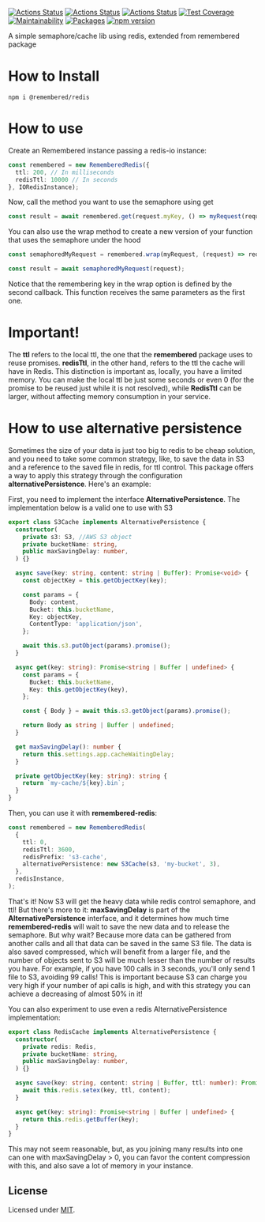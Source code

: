 [![Actions Status](https://github.com/Codibre/remembered-redis/workflows/build/badge.svg)](https://github.com/Codibre/remembered-redis/actions)
[![Actions Status](https://github.com/Codibre/remembered-redis/workflows/test/badge.svg)](https://github.com/Codibre/remembered-redis/actions)
[![Actions Status](https://github.com/Codibre/remembered-redis/workflows/lint/badge.svg)](https://github.com/Codibre/remembered-redis/actions)
[![Test Coverage](https://api.codeclimate.com/v1/badges/f11e39489f6b57ff1e9d/test_coverage)](https://codeclimate.com/github/Codibre/remembered-redis/test_coverage)
[![Maintainability](https://api.codeclimate.com/v1/badges/f11e39489f6b57ff1e9d/maintainability)](https://codeclimate.com/github/Codibre/remembered-redis/maintainability)
[![Packages](https://david-dm.org/Codibre/remembered-redis.svg)](https://david-dm.org/Codibre/remembered-redis)
[![npm version](https://badge.fury.io/js/%40remembered%2Fredis.svg)](https://badge.fury.io/js/%40remembered%2Fredis)

A simple semaphore/cache lib using redis, extended from remembered package

# How to Install

```
npm i @remembered/redis
```

# How to use

Create an Remembered instance passing a redis-io instance:

```ts
const remembered = new RememberedRedis({
  ttl: 200, // In milliseconds
  redisTtl: 10000 // In seconds
}, IORedisInstance);
```

Now, call the method you want to use the semaphore using get

```ts
const result = await remembered.get(request.myKey, () => myRequest(request));
```

You can also use the wrap method to create a new version of your function that uses the semaphore under the hood

```ts
const semaphoredMyRequest = remembered.wrap(myRequest, (request) => request.myKey);

const result = await semaphoredMyRequest(request);
```

Notice that the remembering key in the wrap option is defined by the second callback. This function receives the same parameters as the first one.

# Important!

The **ttl** refers to the local ttl, the one that the **remembered** package uses to reuse promises. **redisTtl**, in the other hand, refers to the ttl the cache will have in Redis. This distinction is important as, locally, you have a limited memory.
You can make the local ttl be just some seconds or even 0 (for the promise to be reused just while it is not resolved), while **RedisTtl** can be larger, without affecting memory consumption in your service.

# How to use alternative persistence

Sometimes the size of your data is just too big to redis to be cheap solution, and you need to take some common strategy, like, to save the data in S3 and a reference to the saved file in redis, for ttl control. This package offers a way to apply this strategy through the configuration **alternativePersistence**. Here's an example:

First, you need to implement the interface **AlternativePersistence**. The implementation below is a valid one to use with S3
```ts
export class S3Cache implements AlternativePersistence {
  constructor(
    private s3: S3, //AWS S3 object
    private bucketName: string,
    public maxSavingDelay: number,
  ) {}

  async save(key: string, content: string | Buffer): Promise<void> {
    const objectKey = this.getObjectKey(key);

    const params = {
      Body: content,
      Bucket: this.bucketName,
      Key: objectKey,
      ContentType: 'application/json',
    };

    await this.s3.putObject(params).promise();
  }

  async get(key: string): Promise<string | Buffer | undefined> {
    const params = {
      Bucket: this.bucketName,
      Key: this.getObjectKey(key),
    };

    const { Body } = await this.s3.getObject(params).promise();

    return Body as string | Buffer | undefined;
  }

  get maxSavingDelay(): number {
    return this.settings.app.cacheWaitingDelay;
  }

  private getObjectKey(key: string): string {
    return `my-cache/${key}.bin`;
  }
}
```

Then, you can use it with **remembered-redis**:
```ts
const remembered = new RememberedRedis(
  {
    ttl: 0,
    redisTtl: 3600,
    redisPrefix: 's3-cache',
    alternativePersistence: new S3Cache(s3, 'my-bucket', 3),
  },
  redisInstance,
);
```

That's it! Now S3 will get the heavy data while redis control semaphore, and ttl! But there's more to it: **maxSavingDelay** is part of the **AlternativePersistence** interface, and it determines how much time **remembered-redis** will wait to save the new data and to release the semaphore.
But why wait? Because more data can be gathered from another calls and all that data can be saved in the same S3 file.
The data is also saved compressed, which will benefit from a larger file, and the number of objects sent to S3 will be much lesser than the number of results you have. For example, if you have 100 calls in 3 seconds, you'll only send 1 file to S3, avoiding 99 calls! This is important because S3 can charge you very high if your number of api calls is high, and with this strategy you can achieve a decreasing of almost 50% in it!

You can also experiment to use even a redis AlternativePersistence implementation:

```ts
export class RedisCache implements AlternativePersistence {
  constructor(
    private redis: Redis,
    private bucketName: string,
    public maxSavingDelay: number,
  ) {}

  async save(key: string, content: string | Buffer, ttl: number): Promise<void> {
    await this.redis.setex(key, ttl, content);
  }

  async get(key: string): Promise<string | Buffer | undefined> {
    return this.redis.getBuffer(key);
  }
}
```

This may not seem reasonable, but, as you joining many results into one can one with maxSavingDelay > 0, you can favor the content compression with this, and also save a lot of memory in your instance.

## License

Licensed under [MIT](https://en.wikipedia.org/wiki/MIT_License).
